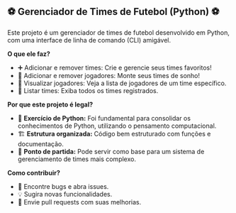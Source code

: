 ## ⚽️ Gerenciador de Times de Futebol (Python) ⚽️

Este projeto é um gerenciador de times de futebol desenvolvido em Python, com uma interface de linha de comando (CLI) amigável. 

**O que ele faz?**

* ➕ Adicionar e remover times: Crie e gerencie seus times favoritos!
* 👤 Adicionar e remover jogadores: Monte seus times de sonho!
* 👀 Visualizar jogadores: Veja a lista de jogadores de um time específico.
* 📄 Listar times: Exiba todos os times registrados.

**Por que este projeto é legal?**

* 🧠 **Exercício de Python:** Foi fundamental para consolidar os conhecimentos de Python, utilizando o pensamento computacional.
* 🏗️ **Estrutura organizada:** Código bem estruturado com funções e documentação.
* 🚀 **Ponto de partida:** Pode servir como base para um sistema de gerenciamento de times mais complexo.

**Como contribuir?**

* 🐛 Encontre bugs e abra issues.
* 💡 Sugira novas funcionalidades.
* 💪 Envie pull requests com suas melhorias.
